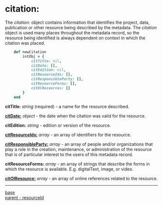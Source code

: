 # citation:

The *citation:* object contains information that identifies the project, data, publication or other resource being described by the metadata. The *citation* object is used many places throughout the metadata record, so the resource being identified is always dependent on context in which the citation was placed.

````ruby
    def newCitation
        intObj = {
            citTitle: nil,
            citDate: [],
            citEdition: nil,
            citResourceIds: [],
            citResponsibleParty: [],
            citResourceForms: [],
            citOlResources: []
        }
    end
````

__citTitle:__ *string* (required) - a name for the resource described.

[__citDate:__](../mdtranslator/datetime.md) *object* - the date when the citation was valid for the resource.

__citEdition:__ *string* - edition or version of the resource.

[__citResourceIds:__](../mdtranslator/resourceId.md) *array* - an array of identifiers for the resource.

[__citResponsibleParty:__](../mdtranslator/responsibleParty.md) *array* - an array of people and/or organizations that play a role in the creation, maintenance, or administration of the resource that is of particular interest to the users of this metadata record.

__citResourceForms:__ *array* - an array of strings that describe the forms in which the resource is available.  E.g. digitalText, image, or video.

[__citOlResource:__](../mdtranslator/onlineResource.md) *array* - an array of online references related to the resource.

---
[base](../mdtranslator/internal_object.md) <br>
[parent - resourceId](../mdtranslator/resourceId.md)
